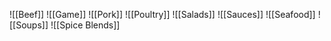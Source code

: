  
![[Beef]]
![[Game]]
![[Pork]]
![[Poultry]]
![[Salads]]
![[Sauces]]
![[Seafood]]
![[Soups]]
![[Spice Blends]]

